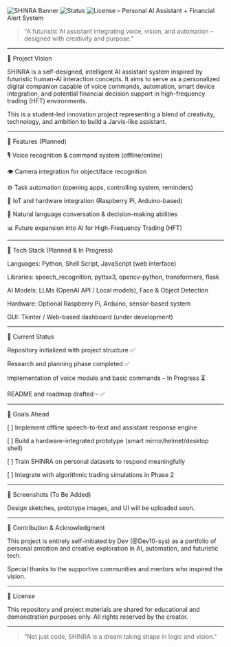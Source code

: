 ![SHINRA Banner](./SHINRA_Banner.png)
![Status](https://img.shields.io/badge/status-In_Progress-blue)
![License](https://img.shields.io/badge/license-Dev10--sys-green)
– Personal AI Assistant + Financial Alert System 



> "A futuristic AI assistant integrating voice, vision, and automation – designed with creativity and purpose."




---

🚀 Project Vision

SHINRA is a self-designed, intelligent AI assistant system inspired by futuristic human-AI interaction concepts. It aims to serve as a personalized digital companion capable of voice commands, automation, smart device integration, and potential financial decision support in high-frequency trading (HFT) environments.

This is a student-led innovation project representing a blend of creativity, technology, and ambition to build a Jarvis-like assistant.


---

🧠 Features (Planned)

🎙️ Voice recognition & command system (offline/online)

👁️ Camera integration for object/face recognition

⚙️ Task automation (opening apps, controlling system, reminders)

📡 IoT and hardware integration (Raspberry Pi, Arduino-based)

🧾 Natural language conversation & decision-making abilities

📊 Future expansion into AI for High-Frequency Trading (HFT)



---

🧰 Tech Stack (Planned & In Progress)

Languages: Python, Shell Script, JavaScript (web interface)

Libraries: speech_recognition, pyttsx3, opencv-python, transformers, flask

AI Models: LLMs (OpenAI API / Local models), Face & Object Detection

Hardware: Optional Raspberry Pi, Arduino, sensor-based system

GUI: Tkinter / Web-based dashboard (under development)



---

📁 Current Status

Repository initialized with project structure ✅

Research and planning phase completed ✅

Implementation of voice module and basic commands – In Progress ⏳

README and roadmap drafted – ✅



---

📌 Goals Ahead

[ ] Implement offline speech-to-text and assistant response engine

[ ] Build a hardware-integrated prototype (smart mirror/helmet/desktop shell)

[ ] Train SHINRA on personal datasets to respond meaningfully

[ ] Integrate with algorithmic trading simulations in Phase 2



---

📸 Screenshots (To Be Added)

Design sketches, prototype images, and UI will be uploaded soon.


---

🤝 Contribution & Acknowledgment

This project is entirely self-initiated by Dev (@Dev10-sys) as a portfolio of personal ambition and creative exploration in AI, automation, and futuristic tech.

Special thanks to the supportive communities and mentors who inspired the vision.


---

📜 License

This repository and project materials are shared for educational and demonstration purposes only. All rights reserved by the creator.


---

> “Not just code, SHINRA is a dream taking shape in logic and vision.”



